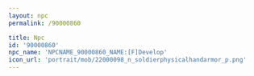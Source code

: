 ```yaml
---
layout: npc
permalink: /90000860

title: Npc
id: '90000860'
npc_name: 'NPCNAME_90000860_NAME:[F]Develop'
icon_url: 'portrait/mob/22000098_n_soldierphysicalhandarmor_p.png'
---
```

